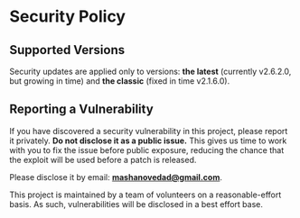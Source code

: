 # Security Policy

## Supported Versions

Security updates are applied only to versions: **the latest** (currently v2.6.2.0, but growing in time) and **the classic** (fixed in time v2.1.6.0).

## Reporting a Vulnerability

If you have discovered a security vulnerability in this project, please report it privately. **Do not disclose it as a public issue.**
This gives us time to work with you to fix the issue before public exposure, reducing the chance that the exploit will be used before a patch is released.

Please disclose it by email: **mashanovedad@gmail.com**.

This project is maintained by a team of volunteers on a reasonable-effort basis. As such, vulnerabilities will be disclosed in a best effort base.
